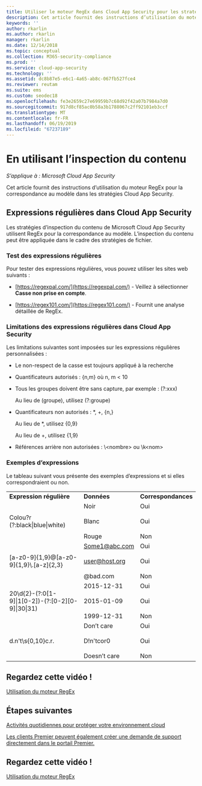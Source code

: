 ```yaml
---
title: Utiliser le moteur RegEx dans Cloud App Security pour les stratégies d’inspection du contenu
description: Cet article fournit des instructions d’utilisation du moteur RegEx pour la correspondance au modèle dans les stratégies Cloud App Security.
keywords: ''
author: rkarlin
ms.author: rkarlin
manager: rkarlin
ms.date: 12/14/2018
ms.topic: conceptual
ms.collection: M365-security-compliance
ms.prod: ''
ms.service: cloud-app-security
ms.technology: ''
ms.assetid: dc8b87e5-e6c1-4a65-ab8c-067fb527fce4
ms.reviewer: reutam
ms.suite: ems
ms.custom: seodec18
ms.openlocfilehash: fe3e2659c27e69959b7c68d92f42a07b7984a7d0
ms.sourcegitcommit: 917d8cf85ac0b58a3b1788067c2ff92101eb3ccf
ms.translationtype: MT
ms.contentlocale: fr-FR
ms.lasthandoff: 06/19/2019
ms.locfileid: "67237189"
---
```

# <a name="working-with-the-regex-engine"></a>En utilisant l’inspection du contenu

*S’applique à : Microsoft Cloud App Security*
 
Cet article fournit des instructions d’utilisation du moteur RegEx pour la correspondance au modèle dans les stratégies Cloud App Security.

## <a name="regular-expressions-in-cloud-app-security"></a>Expressions régulières dans Cloud App Security

Les stratégies d’inspection du contenu de Microsoft Cloud App Security utilisent RegEx pour la correspondance au modèle. L’inspection du contenu peut être appliquée dans le cadre des stratégies de fichier.

### <a name="testing-regular-expressions"></a>Test des expressions régulières

Pour tester des expressions régulières, vous pouvez utiliser les sites web suivants :  
  
- [https://regexpal.com/](https://regexpal.com/) - Veillez à sélectionner **Casse non prise en compte**.  
  
- [https://regex101.com/](https://regex101.com/) - Fournit une analyse détaillée de RegEx.  

### <a name="limitations-of-regular-expressions-in-cloud-app-security"></a>Limitations des expressions régulières dans Cloud App Security

Les limitations suivantes sont imposées sur les expressions régulières personnalisées :  
  
- Le non-respect de la casse est toujours appliqué à la recherche  

- Quantificateurs autorisés : {n,m} où n, m < 10  
  
- Tous les groupes doivent être sans capture, par exemple : (?:xxx)  
  
     Au lieu de (groupe), utilisez (?:groupe)  
  
- Quantificateurs non autorisés : *, +, {n,}  
  
     Au lieu de *, utilisez {0,9}  
  
     Au lieu de +, utilisez {1,9}  
  
- Références arrière non autorisées : \\<nombre\> ou \k\<nom>  
  
### <a name="example-expressions"></a>Exemples d’expressions  

Le tableau suivant vous présente des exemples d’expressions et si elles correspondraient ou non.

|                                                               |                                                               |                                    |
|---------------------------------------------------------------|---------------------------------------------------------------|------------------------------------|
|              <strong>Expression régulière</strong>              |                     <strong>Données</strong>                     |      <strong>Correspondances</strong>      |
|            Colou?r (?:black&#124;blue&#124;white)             |   Noir<br /><br /> Blanc<br /><br /> Rouge   | Oui<br /><br /> Oui<br /><br /> Non |
|           [a-z0-9]{1,9}@[a-z0-9]{1,9}\\.[a-z]{2,3}            | Some1@abc.com<br /><br /> user@host.org<br /><br /> @bad.com  | Oui<br /><br /> Oui<br /><br /> Non |
| 20\d{2}-(?:0[1-9]&#124;1[0-2])-(?:[0-2][0-9]&#124;30&#124;31) |   2015-12-31<br /><br /> 2015-01-09<br /><br /> 1999-12-31    | Oui<br /><br /> Oui<br /><br /> Non |
|                       d.n't\s{0,10}c.r.                       | Don’t     care<br /><br /> D!n'tcor0<br /><br /> Doesn’t care | Oui<br /><br /> Oui<br /><br /> Non |

## <a name="check-out-this-video"></a>Regardez cette vidéo !

[Utilisation du moteur RegEx](https://channel9.msdn.com/Shows/Microsoft-Security/Microsoft-Cloud-App-Security-Working-with-the-Regex-Engine)

## <a name="next-steps"></a>Étapes suivantes

[Activités quotidiennes pour protéger votre environnement cloud](daily-activities-to-protect-your-cloud-environment.md)   

[Les clients Premier peuvent également créer une demande de support directement dans le portail Premier.](https://premier.microsoft.com/)  
  

## <a name="check-out-this-video"></a>Regardez cette vidéo !
[Utilisation du moteur RegEx](https://channel9.msdn.com/Shows/Microsoft-Security/Microsoft-Cloud-App-Security-Working-with-the-Regex-Engine)    